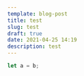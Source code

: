 ```yaml
---
template: blog-post
title: test
slug: test
draft: true
date: 2021-04-25 14:19
description: test
---
```



```javascript
let a = b;
```